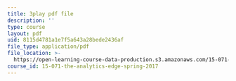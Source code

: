 ```yaml
---
title: 3play pdf file
description: ''
type: course
layout: pdf
uid: 8115d4781a1e7f5a643a28bede2436af
file_type: application/pdf
file_location: >-
  https://open-learning-course-data-production.s3.amazonaws.com/15-071-the-analytics-edge-spring-2017/8115d4781a1e7f5a643a28bede2436af_98cyATFdwIk.pdf
course_id: 15-071-the-analytics-edge-spring-2017
---
```

